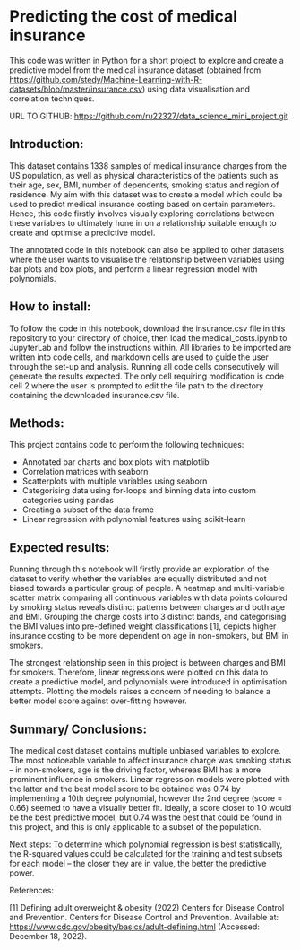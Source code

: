 # Predicting the cost of medical insurance

This code was written in Python for a short project to explore and create a predictive model from the medical insurance dataset (obtained from https://github.com/stedy/Machine-Learning-with-R-datasets/blob/master/insurance.csv) using data visualisation and correlation techniques. 

URL TO GITHUB: https://github.com/ru22327/data_science_mini_project.git 

## Introduction:

This dataset contains 1338 samples of medical insurance charges from the US population, as well as physical characteristics of the patients such as their age, sex, BMI, number of dependents, smoking status and region of residence. My aim with this dataset was to create a model which could be used to predict medical insurance costing based on certain parameters. Hence, this code firstly involves visually exploring correlations between these variables to ultimately hone in on a relationship suitable enough to create and optimise a predictive model.

The annotated code in this notebook can also be applied to other datasets where the user wants to visualise the relationship between variables using bar plots and box plots, and perform a linear regression model with polynomials. 

## How to install: 

To follow the code in this notebook, download the insurance.csv file in this repository to your directory of choice, then load the medical_costs.ipynb to JupyterLab and follow the instructions within. All libraries to be imported are written into code cells, and markdown cells are used to guide the user through the set-up and analysis. Running all code cells consecutively will generate the results expected. The only cell requiring modification is code cell 2 where the user is prompted to edit the file path to the directory containing the downloaded insurance.csv file. 

## Methods:

This project contains code to perform the following techniques:

-	Annotated bar charts and box plots with matplotlib
-	Correlation matrices with seaborn
-	Scatterplots with multiple variables using seaborn 
-	Categorising data using for-loops and binning data into custom categories using pandas
-	Creating a subset of the data frame 
-	Linear regression with polynomial features using scikit-learn

## Expected results:

Running through this notebook will firstly provide an exploration of the dataset to verify whether the variables are equally distributed and not biased towards a particular group of people. A heatmap and multi-variable scatter matrix comparing all continuous variables with data points coloured by smoking status reveals distinct patterns between charges and both age and BMI. Grouping the charge costs into 3 distinct bands, and categorising the BMI values into pre-defined weight classifications [1], depicts higher insurance costing to be more dependent on age in non-smokers, but BMI in smokers.

The strongest relationship seen in this project is between charges and BMI for smokers. Therefore, linear regressions were plotted on this data to create a predictive model, and polynomials were introduced in optimisation attempts. Plotting the models raises a concern of needing to balance a better model score against over-fitting however.

## Summary/ Conclusions:

The medical cost dataset contains multiple unbiased variables to explore. The most noticeable variable to affect insurance charge was smoking status – in non-smokers, age is the driving factor, whereas BMI has a more prominent influence in smokers. Linear regression models were plotted with the latter and the best model score to be obtained was 0.74 by implementing a 10th degree polynomial, however the 2nd degree (score = 0.66) seemed to have a visually better fit. Ideally, a score closer to 1.0 would be the best predictive model, but 0.74 was the best that could be found in this project, and this is only applicable to a subset of the population. 

Next steps: To determine which polynomial regression is best statistically, the R-squared values could be calculated for the training and test subsets for each model – the closer they are in value, the better the predictive power.


References:

[1] Defining adult overweight &amp; obesity (2022) Centers for Disease Control and Prevention. Centers for Disease Control and Prevention. Available at: https://www.cdc.gov/obesity/basics/adult-defining.html (Accessed: December 18, 2022).
